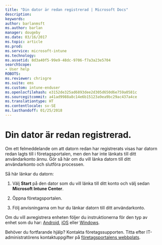 ```yaml
---
title: "Din dator är redan registrerad | Microsoft Docs"
description: 
keywords: 
author: barlanmsft
ms.author: barlan
manager: dougeby
ms.date: 03/16/2017
ms.topic: article
ms.prod: 
ms.service: microsoft-intune
ms.technology: 
ms.assetid: 8d3a40f5-99e9-48dc-9706-f7a3a23e5704
searchScope:
- User help
ROBOTS: 
ms.reviewer: chrisgre
ms.suite: ems
ms.custom: intune-enduser
ms.openlocfilehash: e3152de325ad6893dee2d305d650d6e759a0581c
ms.sourcegitcommit: a41ad9988a8c14e6b15123a9ea9bc29ac437a4ce
ms.translationtype: HT
ms.contentlocale: sv-SE
ms.lasthandoff: 01/25/2018
---
```

# <a name="your-computer-is-already-enrolled"></a>Din dator är redan registrerad.

Om ett felmeddelande om att datorn redan har registrerats visas har datorn redan lagts till i företagsportalen, men den har inte länkats till ditt användarkonto ännu. Gör så här om du vill länka datorn till ditt användarkonto och slutföra processen.  

Så här länkar du datorn:

1.  Välj **Start** på den dator som du vill länka till ditt konto och välj sedan **Microsoft Intune Center**.

2.  Öppna företagsportalen.

3.  Följ anvisningarna om hur du länkar datorn till ditt användarkonto.

Om du vill avregistrera enheten följer du instruktionerna för den typ av enhet som du har: [Android](unenroll-your-device-from-intune-android.md), [iOS](unenroll-your-device-from-intune-ios.md) eller [Windows](unenroll-your-device-from-intune-windows.md).

Behöver du fortfarande hjälp? Kontakta företagssupporten. Titta efter IT-administratörens kontaktuppgifter på [företagsportalens webbplats](https://portal.manage.microsoft.com#HelpDeskDialog).
